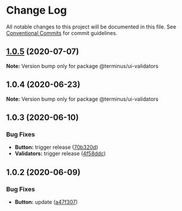# Change Log

All notable changes to this project will be documented in this file.
See [Conventional Commits](https://conventionalcommits.org) for commit guidelines.

## [1.0.5](https://github.com/GetTerminus/terminus-oss/compare/@terminus/ui-validators@1.0.4...@terminus/ui-validators@1.0.5) (2020-07-07)

**Note:** Version bump only for package @terminus/ui-validators





## 1.0.4 (2020-06-23)

**Note:** Version bump only for package @terminus/ui-validators





## 1.0.3 (2020-06-10)


### Bug Fixes

* **Button:** trigger release ([70b320d](https://github.com/GetTerminus/terminus-oss/commit/70b320d072a25a581451da86be72c1f5fce26398))
* **Validators:** trigger release ([4f58ddc](https://github.com/GetTerminus/terminus-oss/commit/4f58ddc9dc6f16e9e124b5a318e5559ac790eb90))





## 1.0.2 (2020-06-09)


### Bug Fixes

* **Button:** update ([a47f307](https://github.com/GetTerminus/terminus-oss/commit/a47f30757b9216d6ee76788c117e76eacf5289e5))
